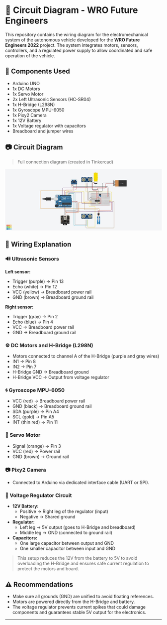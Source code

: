 # 🤖 Circuit Diagram - WRO Future Engineers

This repository contains the wiring diagram for the electromechanical system of the autonomous vehicle developed for the **WRO Future Engineers 2022** project. The system integrates motors, sensors, controllers, and a regulated power supply to allow coordinated and safe operation of the vehicle.

## 🧩 Components Used

- Arduino UNO  
- 1x DC Motors  
- 1x Servo Motor  
- 2x Left Ultrasonic Sensors (HC-SR04)  
- 1x H-Bridge (L298N)  
- 1x Gyroscope MPU-6050  
- 1x Pixy2 Camera  
- 1x 12V Battery  
- 1x Voltage regulator with capacitors  
- Breadboard and jumper wires
## 📷 Circuit Diagram

> Full connection diagram (created in Tinkercad)

![Circuit diagram](https://github.com/ItsTheWest/Neo-Ingenieros-JO/blob/c19015ff7b8b3c0f9e1593c1dbca7ba38247cd86/wro2022-fe-template/schemes/circuit%20diagram.jpg)


## 🔌 Wiring Explanation

### 🔊 Ultrasonic Sensors

**Left sensor:**
- Trigger (purple) → Pin 13  
- Echo (white) → Pin 12  
- VCC (yellow) → Breadboard power rail  
- GND (brown) → Breadboard ground rail  

**Right sensor:**
- Trigger (gray) → Pin 2  
- Echo (blue) → Pin 4  
- VCC → Breadboard power rail  
- GND → Breadboard ground rail  

### ⚙️ DC Motors and H-Bridge (L298N)

- Motors connected to channel A of the H-Bridge (purple and gray wires)  
- IN1 → Pin 8  
- IN2 → Pin 7  
- H-Bridge GND → Breadboard ground  
- H-Bridge VCC → Output from voltage regulator  

### 🌀 Gyroscope MPU-6050

- VCC (red) → Breadboard power rail  
- GND (black) → Breadboard ground rail  
- SDA (purple) → Pin A4  
- SCL (gold) → Pin A5  
- INT (thin red) → Pin 11  

### 🔁 Servo Motor

- Signal (orange) → Pin 3  
- VCC (red) → Power rail  
- GND (brown) → Ground rail  

### 📷 Pixy2 Camera

- Connected to Arduino via dedicated interface cable (UART or SPI).

### 🔋 Voltage Regulator Circuit

- **12V Battery:**
  - Positive → Right leg of the regulator (input)  
  - Negative → Shared ground  
- **Regulator:**
  - Left leg → 5V output (goes to H-Bridge and breadboard)  
  - Middle leg → GND (connected to ground rail)  
- **Capacitors:**
  - One large capacitor between output and GND  
  - One smaller capacitor between input and GND  

> This setup reduces the 12V from the battery to 5V to avoid overloading the H-Bridge and ensures safe current regulation to protect the motors and board.

## ⚠️ Recommendations

- Make sure all grounds (GND) are unified to avoid floating references.  
- Motors are powered directly from the H-Bridge and battery.  
- The voltage regulator prevents current spikes that could damage components and guarantees stable 5V output for the electronics.

---
